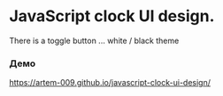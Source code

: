 # JavaScript clock UI design.

There is a toggle button ... white / black theme

### Демо
https://artem-009.github.io/javascript-clock-ui-design/
